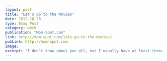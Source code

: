 ```yaml
---
layout: post
title: "Let's Go to the Movies"
date: 2012-10-26
type: Blog Post
category: work
publication: "Mom-Spot.com"
link: http://mom-spot.com/lets-go-to-the-movies/
pubLink: http://mom-spot.com
image:
excerpt: "I don’t know about you all, but I usually have at least three books going at one time, if not more. It makes for a pretty frenetic reading schedule, but there are so many books out there I can’t wait to start reading, and so I don’t. However, sometimes I just want to be immersed in the story and be able to experience it from beginning to end in a couple of hours. This is what makes book-to-movie adaptations so great."
---
```

